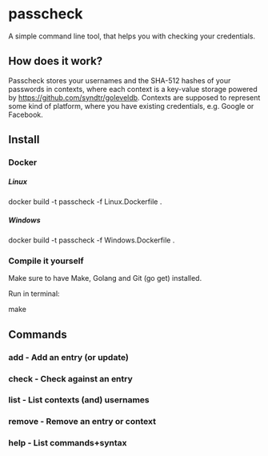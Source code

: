 # passcheck
A simple command line tool, that helps you with checking your credentials.

## How does it work?

Passcheck stores your usernames and the SHA-512 hashes of your passwords in contexts, where each context is a key-value storage powered by 
https://github.com/syndtr/goleveldb. Contexts are supposed to represent some kind of platform, where you have existing credentials, e.g. Google or Facebook.

## Install

### Docker

##### Linux

docker build -t passcheck -f Linux.Dockerfile .

##### Windows

docker build -t passcheck -f Windows.Dockerfile .

### Compile it yourself

Make sure to have Make, Golang and Git (go get) installed.

Run in terminal:

make

## Commands

### add - Add an entry (or update)
### check - Check against an entry
### list - List contexts (and) usernames
### remove - Remove an entry or context
### help - List commands+syntax
